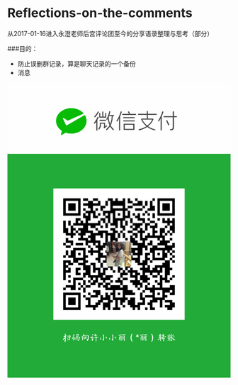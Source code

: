 # Reflections-on-the-comments
从2017-01-16进入永澄老师后宫评论团至今的分享语录整理与思考（部分）

###目的：

- 防止误删群记录，算是聊天记录的一个备份
- 消息



![](./_image/788680987727851794.png)
